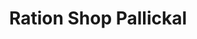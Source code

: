 ---
title: "Ration Shop Pallickal"
url: /kottarakara/ration-shop-pallickal-pallickal/
shop: convenience
---